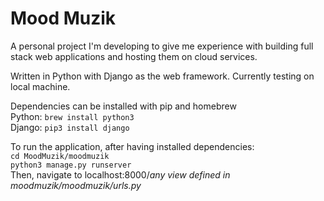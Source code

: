 # Mood Muzik
A personal project I'm developing to give me experience with building full stack web applications and hosting them on cloud services.

Written in Python with Django as the web framework. Currently testing on local machine.

Dependencies can be installed with pip and homebrew  
Python: `brew install python3`  
Django: `pip3 install django`  

To run the application, after having installed dependencies:  
`cd MoodMuzik/moodmuzik`  
`python3 manage.py runserver`  
Then, navigate to localhost:8000/*any view defined in moodmuzik/moodmuzik/urls.py*